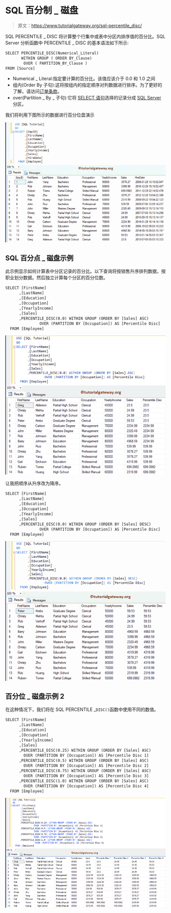 # SQL 百分制 _ 磁盘

> 原文：<https://www.tutorialgateway.org/sql-percentile_disc/>

SQL PERCENTILE _ DISC 将计算整个行集中或表中分区内排序值的百分比。SQL Server 分析函数中 PERCENTILE _ DISC 的基本语法如下所示:

```
SELECT PERCENTILE_DISC(Numerical_Literal)
       WITHIN GROUP ( ORDER BY_Clause)
        OVER ( PARTITION_BY_Clause )
FROM [Source]
```

*   Numerical _ Literal:指定要计算的百分比。该值应该介于 0.0 和 1.0 之间
*   组内(Order By 子句):这将按组内的指定顺序对列数据进行排序。为了更好的了解，请访问[订单条款](https://www.tutorialgateway.org/sql-order-by-clause/)。
*   over(Partition _ By _ 子句):它将 [SELECT 语句](https://www.tutorialgateway.org/sql-select-statement/)选择的记录分成 [SQL Server](https://www.tutorialgateway.org/sql/) 分区。

我们将利用下图所示的数据进行百分位盘演示

![SQL PERCENTILE_DISC 1](img/b40da64b5add370c7e1aa7c8d2322b8f.png)

## SQL 百分点 _ 磁盘示例

此示例显示如何计算表中分区记录的百分比。以下查询将按销售升序排列数据，按职业划分数据。然后独立计算每个分区的百分位数。

```
SELECT [FirstName]
      ,[LastName]
      ,[Education]
      ,[Occupation]
      ,[YearlyIncome]
      ,[Sales]
      ,PERCENTILE_DISC(0.0) WITHIN GROUP (ORDER BY [Sales] ASC)
			   OVER (PARTITION BY [Occupation]) AS [Percentile Disc] 
  FROM [Employee]
```

![SQL PERCENTILE_DISC 2](img/aa84e7c9fabdfe5b9d4446babf9f6709.png)

让我把顺序从升序改为降序。

```
SELECT [FirstName]
      ,[LastName]
      ,[Education]
      ,[Occupation]
      ,[YearlyIncome]
      ,[Sales]
      ,PERCENTILE_DISC(0.0) WITHIN GROUP (ORDER BY [Sales] DESC)
			   OVER (PARTITION BY [Occupation]) AS [Percentile Disc] 
  FROM [Employee]
```

![SQL PERCENTILE_DISC 3](img/319b5d8ebb915c254970d91165591237.png)

## 百分位 _ 磁盘示例 2

在这种情况下，我们将在 SQL PERCENTILE _`DISC()`函数中使用不同的数值。

```
SELECT [FirstName]
      ,[LastName]
      ,[Education]
      ,[Occupation]
      ,[YearlyIncome]
      ,[Sales]
      ,PERCENTILE_DISC(0.25) WITHIN GROUP (ORDER BY [Sales] ASC)
		OVER (PARTITION BY [Occupation]) AS [Percentile Disc 1]  
      ,PERCENTILE_DISC(0.5) WITHIN GROUP (ORDER BY [Sales] ASC)
		OVER (PARTITION BY [Occupation]) AS [Percentile Disc 2]
      ,PERCENTILE_DISC(0.75) WITHIN GROUP (ORDER BY [Sales] ASC)
		OVER (PARTITION BY [Occupation]) AS [Percentile Disc 3] 
      ,PERCENTILE_DISC(1.0) WITHIN GROUP (ORDER BY [Sales] ASC)
		OVER (PARTITION BY [Occupation]) AS [Percentile Disc 4] 
  FROM [Employee]
```

![SQL PERCENTILE_DISC 4](img/7e97670c112d417a38ae951e195538e7.png)